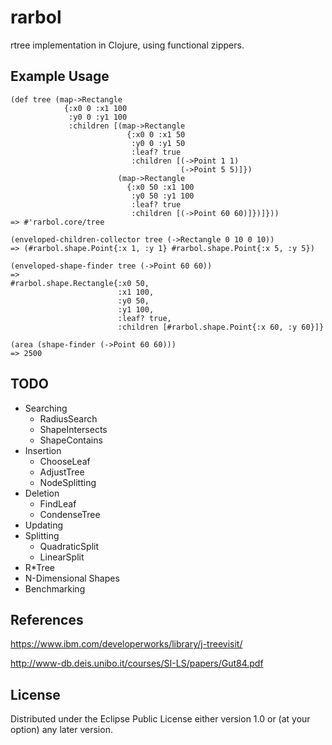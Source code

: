 # rarbol

rtree implementation in Clojure, using functional zippers.

## Example Usage

```
(def tree (map->Rectangle
            {:x0 0 :x1 100
             :y0 0 :y1 100
             :children [(map->Rectangle
                          {:x0 0 :x1 50
                           :y0 0 :y1 50
                           :leaf? true
                           :children [(->Point 1 1)
                                      (->Point 5 5)]})
                        (map->Rectangle
                          {:x0 50 :x1 100
                           :y0 50 :y1 100
                           :leaf? true
                           :children [(->Point 60 60)]})]}))
=> #'rarbol.core/tree       

(enveloped-children-collector tree (->Rectangle 0 10 0 10))
=> (#rarbol.shape.Point{:x 1, :y 1} #rarbol.shape.Point{:x 5, :y 5})

(enveloped-shape-finder tree (->Point 60 60))
=>
#rarbol.shape.Rectangle{:x0 50,
                        :x1 100,
                        :y0 50,
                        :y1 100,
                        :leaf? true,
                        :children [#rarbol.shape.Point{:x 60, :y 60}]}
                          
(area (shape-finder (->Point 60 60)))
=> 2500
```

## TODO
* Searching
  * RadiusSearch
  * ShapeIntersects
  * ShapeContains
* Insertion
  * ChooseLeaf
  * AdjustTree
  * NodeSplitting
* Deletion
  * FindLeaf
  * CondenseTree
* Updating
* Splitting
  * QuadraticSplit
  * LinearSplit
* R\*Tree
* N-Dimensional Shapes
* Benchmarking

## References

https://www.ibm.com/developerworks/library/j-treevisit/

http://www-db.deis.unibo.it/courses/SI-LS/papers/Gut84.pdf

## License

Distributed under the Eclipse Public License either version 1.0 or (at
your option) any later version.

